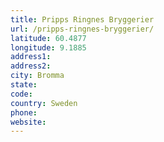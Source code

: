 ```yaml
---
title: Pripps Ringnes Bryggerier
url: /pripps-ringnes-bryggerier/
latitude: 60.4877
longitude: 9.1885
address1: 
address2: 
city: Bromma
state: 
code: 
country: Sweden
phone: 
website: 
---
```


